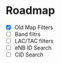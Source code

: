 # Roadmap

- [X] Old Map Filters
- [ ] Band filtrs
- [ ] LAC/TAC filters
- [ ] eNB ID Search
- [ ] CID Search
